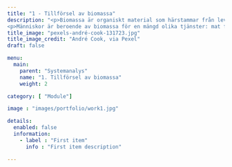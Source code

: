 ```yaml
---
title: "1 - Tillförsel av biomassa"
description: "<p>Biomassa är organiskt material som härstammar från levande organismer, framför allt växter och djur. Biomassa är en förnybar resurs, på så sätt att det uppkommer genom fotosyntesen, antingen direkt eller indirekt. Dock är biomassa också en begränsad resurs, vilket betyder att mändgen tillgänglig biomassa är ändlig.</p>
<p>Människor är beroende av biomassa för en mängd olika tjänster: mat för människor såväl som djur, biomaterial och bioenergi. Människans användning av jordens totala produktion av biomassa uppskattas vara så stor som omkring 30% för närvarande, och det förväntas öka i framtiden med användning av biomaterial och bioenergi i hög grad.</p>"
title_image: "pexels-andré-cook-131723.jpg"
title_image_credit: "André Cook, via Pexel"
draft: false

menu:
  main:
    parent: "Systemanalys"
    name: "1. Tillförsel av biomassa"
    weight: 2

category: [ "Module"]

image : "images/portfolio/work1.jpg"

details:
  enabled: false
  information:
    - label : "First item"
      info : "First item description"

---
```




